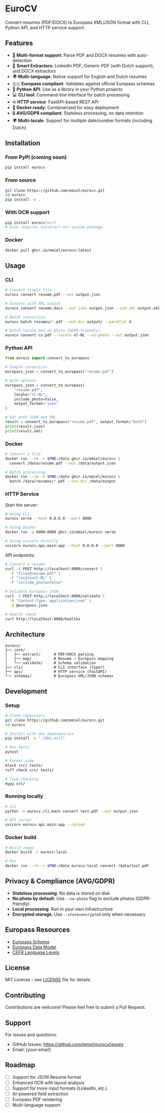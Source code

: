 # EuroCV

Convert resumes (PDF/DOCX) to Europass XML/JSON format with CLI, Python API, and HTTP service support.

## Features

- 📄 **Multi-format support**: Parse PDF and DOCX resumes with auto-detection
- 🤖 **Smart Extractors**: LinkedIn PDF, Generic PDF (with Dutch support), and DOCX extractors
- 🌍 **Multi-language**: Native support for English and Dutch resumes
- 🇪🇺 **Europass compliant**: Validates against official Europass schemas
- 🐍 **Python API**: Use as a library in your Python projects
- 💻 **CLI tool**: Command-line interface for batch processing
- 🌐 **HTTP service**: FastAPI-based REST API
- 🐳 **Docker ready**: Containerized for easy deployment
- 🔒 **AVG/GDPR compliant**: Stateless processing, no data retention
- 🌍 **Multi-locale**: Support for multiple date/number formats (including Dutch)

## Installation

### From PyPI (coming soon)

```bash
pip install eurocv
```

### From source

```bash
git clone https://github.com/emiel/eurocv.git
cd eurocv
pip install -e .
```

### With OCR support

```bash
pip install eurocv[ocr]
# Also requires tesseract-ocr system package
```

### Docker

```bash
docker pull ghcr.io/emiel/eurocv:latest
```

## Usage

### CLI

```bash
# Convert single file
eurocv convert resume.pdf --out output.json

# Convert with XML output
eurocv convert resume.docx --out-json output.json --out-xml output.xml

# Batch conversion
eurocv batch resumes/*.pdf --out-dir output/ --parallel 4

# Dutch locale and no photo (GDPR-friendly)
eurocv convert cv.pdf --locale nl-NL --no-photo --out output.json
```

### Python API

```python
from eurocv import convert_to_europass

# Simple conversion
europass_json = convert_to_europass("resume.pdf")

# With options
europass_json = convert_to_europass(
    "resume.pdf",
    locale="nl-NL",
    include_photo=False,
    output_format="json"
)

# Get both JSON and XML
result = convert_to_europass("resume.pdf", output_format="both")
print(result.json)
print(result.xml)
```

### Docker

```bash
# Convert a file
docker run --rm -v $PWD:/data ghcr.io/emiel/eurocv \
  convert /data/resume.pdf --out /data/output.json

# Batch processing
docker run --rm -v $PWD:/data ghcr.io/emiel/eurocv \
  batch /data/resumes/*.pdf --out-dir /data/output
```

### HTTP Service

Start the server:

```bash
# Using CLI
eurocv serve --host 0.0.0.0 --port 8000

# Using Docker
docker run -p 8000:8000 ghcr.io/emiel/eurocv serve

# Using uvicorn directly
uvicorn eurocv.api.main:app --host 0.0.0.0 --port 8000
```

API endpoints:

```bash
# Convert a resume
curl -X POST http://localhost:8000/convert \
  -F "file=@resume.pdf" \
  -F "locale=nl-NL" \
  -F "include_photo=false"

# Validate Europass JSON
curl -X POST http://localhost:8000/validate \
  -H "Content-Type: application/json" \
  -d @europass.json

# Health check
curl http://localhost:8000/healthz
```

## Architecture

```
eurocv/
├── core/
│   ├── extract/      # PDF/DOCX parsing
│   ├── map/          # Resume → Europass mapping
│   └── validate/     # Schema validation
├── cli/              # CLI interface (Typer)
├── api/              # HTTP service (FastAPI)
└── schemas/          # Europass XML/JSON schemas
```

## Development

### Setup

```bash
# Clone repository
git clone https://github.com/emiel/eurocv.git
cd eurocv

# Install with dev dependencies
pip install -e ".[dev,ocr]"

# Run tests
pytest

# Format code
black src/ tests/
ruff check src/ tests/

# Type checking
mypy src/
```

### Running locally

```bash
# CLI
python -m eurocv.cli.main convert test.pdf --out output.json

# API server
uvicorn eurocv.api.main:app --reload
```

### Docker build

```bash
# Build image
docker build -t eurocv:local .

# Run
docker run --rm -v $PWD:/data eurocv:local convert /data/test.pdf
```

## Privacy & Compliance (AVG/GDPR)

- **Stateless processing**: No data is stored on disk
- **No photo by default**: Use `--no-photo` flag to exclude photos (GDPR-friendly)
- **Local processing**: Run in your own infrastructure
- **Encrypted storage**: Use `--store=encrypted` only when necessary

## Europass Resources

- [Europass Schema](https://interoperable.europe.eu/collection/europass)
- [Europass Data Model](https://joinup.ec.europa.eu/collection/europass)
- [CEFR Language Levels](https://www.coe.int/en/web/common-european-framework-reference-languages)

## License

MIT License - see [LICENSE](LICENSE) file for details.

## Contributing

Contributions are welcome! Please feel free to submit a Pull Request.

## Support

For issues and questions:
- GitHub Issues: https://github.com/emiel/eurocv/issues
- Email: [your-email]

## Roadmap

- [ ] Support for JSON Resume format
- [ ] Enhanced OCR with layout analysis
- [ ] Support for more input formats (LinkedIn, etc.)
- [ ] AI-powered field extraction
- [ ] Europass PDF rendering
- [ ] Multi-language support
